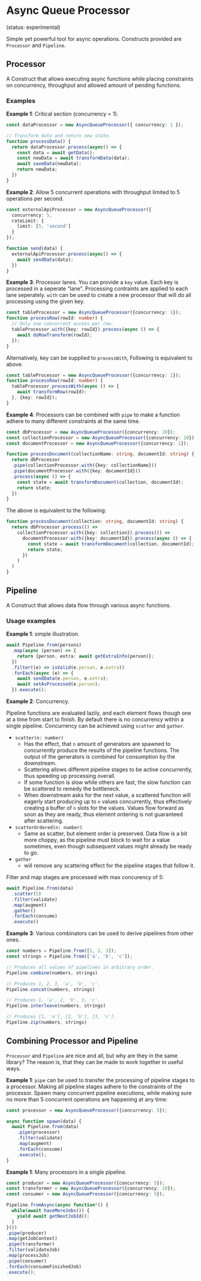 # Async Queue Processor
(status: experimental)

Simple yet powerful tool for async operations. Constructs provided are `Processor` and `Pipeline`.

## Processor
A Construct that allows executing async functions while placing constraints on concurrency, throughput and allowed amount of pending functions.

### Examples

**Example 1**: Critical section (concurrency = 1).
```typescript
const dataProcessor = new AsyncQueueProcessor({ concurrency: 1 });

// Transform data and return new state.
function processData() {
  return dataProcessor.process(async() => {
    const data = await getData();
    const newData = await transformData(data);
    await saveData(newData);
    return newData;
  })
}
```

**Example 2**: Allow 5 concurrent operations with throughput limited to 5 operations per second.
```typescript
const externalApiProcessor = new AsyncQueueProcessor({
  concurrency: 5,
  rateLimit: {
    limit: [5, 'second']
  }
});

function send(data) {
  externalApiProcessor.process(async() => {
    await sendData(data);
  })
}
```
**Example 3**: Processor lanes. You can provide a `key` value. Each key is processed in a seperate "lane". Processing contraints are applied to each lane seperately. `with` can be used to create a new processor that will do all processing using the given key.
```typescript
const tableProcessor = new AsyncQueueProcessor({concurrency: 1});
function processRow(rowId: number) {
  // Only one concurrent access per row.
  tableProcessor.with({key: rowId}).process(async () => {
    await doRowTransform(rowId);
  });
}
```
Alternatively, key can be supplied to `processWith`, Following is equivalent to above.
```typescript
const tableProcessor = new AsyncQueueProcessor({concurrency: 1});
function processRow(rowId: number) {
  tableProcessor.processWith(async () => {
    await transformRow(rowId);
  }, {key: rowId});
}
```


**Example 4**: Processors can be combined with `pipe` to make a function adhere to many different constraints at the same time.

```typescript
const dbProcessor = new AsyncQueueProcessor({concurrency: 20});
const collectionProcessor = new AsyncQueueProcessor({concurrency: 10});
const documentProcessor = new AsyncQueueProcessor({concurrency: 1});

function processDocument(collectionName: string, documentId: string) {
  return dbProcessor
  .pipe(collectionProcessor.with({key: collectionName}))
  .pipe(documentProcessor.with({key: documentId}))
  .process(async () => {
    const state = await transformDocument(collection, documentId);
    return state;
  })
}
```

The above is equivalent to the following:
```typescript
function processDocument(collection: string, documentId: string) {
  return dbProcessor.process(() =>
    collectionProcessor.with({key: collection}).process(() =>
      documentProcessor.with({key: documentId}).process(async () => {
        const state = await transformDocument(collection, documentId);
        return state;
      })
    )
  )
}
```

## Pipeline
A Construct that allows data flow through various async functions.
### Usage examples
**Example 1**: simple illustration.
```typescript
await Pipeline.from(persons)
  .map(async (person) => {
    return {person, extra: await getExtraInfo(person)};
  })
  .filter((e) => isValid(e.person, e.extra))
  .forEach(async (e) => {
    await sendData(e.person, e.extra);
    await setAsProcessed(e.person);
  }).execute();
```

**Example 2**: Concurrency.

Pipeline functions are evaluated lazily, and each element flows though one at a time from start to finish. By default there is no concurrency within a single pipeline. Concurrency can be achieved using `scatter` and `gather`.

- `scatter(n: number)`
  - Has the effect, that `n` amount of generators are spawned to concurrently produce the results of the pipeline functions. The output of the generators is combined for consumption by the downstream.
  - Scattering allows different pipeline stages to be active concurrently, thus speeding up processing overall.
  - If some function is slow while others are fast, the slow function can be scattered to remedy the bottleneck.
  - When downstream asks for the next value, a scattered function will eagerly start producing up to `n` values concurrently, thus effectively creating a buffer of `n` slots for the values. Values flow forward as soon as they are ready, thus element ordering is not guaranteed after scattering.
- `scatterOrdered(n: number)`
  - Same as scatter, but element order is preserved. Data flow is a bit more choppy, as the pipeline must block to wait for a value sometimes, even though subsequent values might already be ready to go.
- `gather`
  - will remove any scattering effect for the pipeline stages that follow it.

Filter and map stages are processed with max concurency of 5:
```typescript
await Pipeline.from(data)
  .scatter(5)
  .filter(validate)
  .map(augment)
  .gather()
  .forEach(consume)
  .execute()
```
**Example 3**: Various combinators can be used to derive pipelines from other ones.
```typescript
const numbers = Pipeline.from([1, 2, 3]);
const strings = Pipeline.from(['a', 'b', 'c']);

// Produces all values of pipelines in arbitrary order.
Pipeline.combine(numbers, strings)

// Produces 1, 2, 3, 'a', 'b', 'c'.
Pipeline.concat(numbers, strings)

// Produces 1, 'a', 2, 'b', 3, 'c'.
Pipeline.interleave(numbers, strings)

// Produces [1, 'a'], [2, 'b'], [3, 'c'].
Pipeline.zip(numbers, strings)
```

## Combining Processor and Pipeline

`Processor` and `Pipeline` are nice and all, but why are they in the same library? The reason is, that they can be made to work together in useful ways.

**Example 1**: `pipe` can be used to transfer the processing of pipeline stages to a processor. Making all pipeline stages adhere to the constraints of the processor. Spawn many concurrent pipeline executions, while making sure no more than 5 concurrent operations are happening at any time:
```typescript
const processor = new AsyncQueueProcessor({concurrency: 5});

async function spawn(data) {
  await Pipeline.from(data)
    .pipe(processor)
    .filter(validate)
    .map(augment)
    .forEach(consume)
    .execute();
}
```

**Example 1**: Many processors in a single pipeline.
```typescript
const producer = new AsyncQueueProcessor({concurrency: 5});
const transformer = new AsyncQueueProcessor({concurrency: 10});
const consumer = new AsyncQueueProcessor({concurrency: 5});

Pipeline.fromAsync(async function*() {
  while(await haveMoreJobs()) {
    yield await getNextJobId();
  }
}())
.pipe(producer)
.map(getJobContext)
.pipe(transformer)
.filter(validateJob)
.map(processJob)
.pipe(consumer)
.forEach(consumeFinishedJob)
.execute();
```